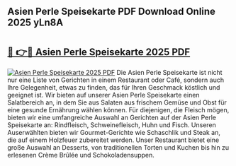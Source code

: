 ## Asien Perle Speisekarte PDF Download Online 2025 yLn8A

# <h2><a href="http://gcdw5pd.nevu.top/?p=Asien+Perle+Speisekarte">🔗 👉🔴 Asien Perle Speisekarte 2025 PDF</a></h2>

[![Asien Perle Speisekarte 2025 PDF](https://i.imgur.com/dBaPXMq.png)](http://gcdw5pd.nevu.top/?p=Asien+Perle+Speisekarte)
Die Asien Perle Speisekarte ist nicht nur eine Liste von Gerichten in einem Restaurant oder Café, sondern auch Ihre Gelegenheit, etwas zu finden, das für Ihren Geschmack köstlich und geeignet ist. Wir bieten auf unserer Asien Perle Speisekarte einen Salatbereich an, in dem Sie aus Salaten aus frischem Gemüse und Obst für eine gesunde Ernährung wählen können. Für diejenigen, die Fleisch mögen, bieten wir eine umfangreiche Auswahl an Gerichten auf der Asien Perle Speisekarte an: Rindfleisch, Schweinefleisch, Huhn und Fisch. Unseren Auserwählten bieten wir Gourmet-Gerichte wie Schaschlik und Steak an, die auf einem Holzfeuer zubereitet werden. Unser Restaurant bietet eine große Auswahl an Desserts, von traditionellen Torten und Kuchen bis hin zu erlesenen Crème Brûlée und Schokoladensuppen.

